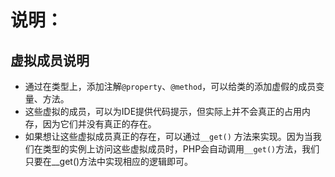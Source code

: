 # 说明：

## 虚拟成员说明

- 通过在类型上，添加注解`@property`、`@method`，可以给类的添加虚假的成员变量、方法。
- 这些虚拟的成员，可以为IDE提供代码提示，但实际上并不会真正的占用内存，因为它们并没有真正的存在。
- 如果想让这些虚拟成员真正的存在，可以通过`__get()`
  方法来实现。因为当我们在类型的实例上访问这些虚拟成员时，PHP会自动调用`__get()`方法，我们只要在__get()方法中实现相应的逻辑即可。

